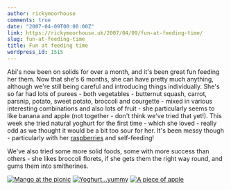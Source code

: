 ```yaml
---
author: rickymoorhouse
comments: true
date: "2007-04-09T00:00:00Z"
link: https://rickymoorhouse.uk/2007/04/09/fun-at-feeding-time/
slug: fun-at-feeding-time
title: Fun at feeding time
wordpress_id: 1515
---
```


Abi's now been on solids for over a month, and it's been great fun feeding her them. Now that she's 6 months, she can have pretty much anything, although we're still being careful and introducing things individually. She's so far had lots of purees - both vegetables - butternut squash, carrot, parsnip, potato, sweet potato, broccoli and courgette - mixed in various interesting combinations and also lots of fruit - she particularly seems to like banana and apple (not together - don't think we've tried that yet!). This week she tried natural yoghurt for the first time - which she loved - really odd as we thought it would be a bit too sour for her. It's been messy though - particularly with her [raspberries](http://www.samespirit.net/laura/news/77) and self-feeding!




We've also tried some more solid foods, some with more success than others - she likes broccoli florets, if she gets them the right way round, and gums them into smitherines.





[![Mango at the picnic](/ricky/images/sm_mango.jpg)](/ricky/images/mango.jpg)
[![Yoghurt...yummy](/ricky/images/sm_yoghurt.jpg)](/ricky/images/yoghurt.jpg)
[![A piece of apple](/ricky/images/sm_apple.jpg)](/ricky/images/apple.jpg)

